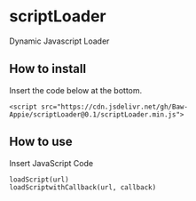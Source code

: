 # scriptLoader
Dynamic Javascript Loader

## How to install

Insert the code below at the bottom.

    <script src="https://cdn.jsdelivr.net/gh/Baw-Appie/scriptLoader@0.1/scriptLoader.min.js">

## How to use

Insert JavaScript Code

    loadScript(url)
    loadScriptwithCallback(url, callback)